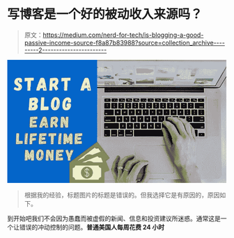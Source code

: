 # 写博客是一个好的被动收入来源吗？

> 原文：<https://medium.com/nerd-for-tech/is-blogging-a-good-passive-income-source-f8a87b83988?source=collection_archive---------2----------------------->

![](img/0c86a65280e5dc42cbe5e8abee4227e3.png)

> 根据我的经验，标题图片的标题是错误的。但我选择它是有原因的，原因如下。

到开始吧我们不会因为愚蠢而被虚假的新闻、信息和投资建议所迷惑。通常这是一个让错误的冲动控制的问题。**普通美国人每周花费 24 小时**